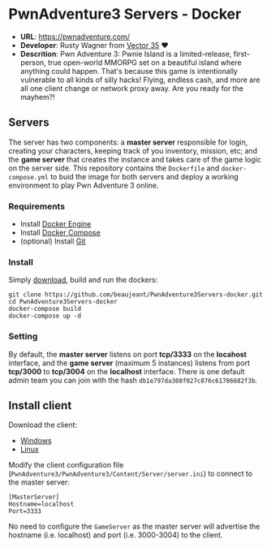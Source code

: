 # PwnAdventure3 Servers - Docker

* **URL**: https://pwnadventure.com/
* **Developer**: Rusty Wagner from [Vector 35](https://vector35.com/) ❤️
* **Descrition**: Pwn Adventure 3: Pwnie Island is a limited-release, first-person, true open-world MMORPG set on a beautiful island where anything could happen. That's because this game is intentionally vulnerable to all kinds of silly hacks! Flying, endless cash, and more are all one client change or network proxy away. Are you ready for the mayhem?! 


## Servers

The server has two components: a **master server** responsible for login, creating your characters, keeping track of you inventory, mission, etc; and the **game server** that creates the instance and takes care of the game logic on the server side. This repository contains the `Dockerfile` and `docker-compose.yml` to buid the image for both servers and deploy a working environment to play Pwn Adventure 3 online.

### Requirements

* Install [Docker Engine](https://docs.docker.com/engine/install/)
* Install [Docker Compose](https://docs.docker.com/compose/install/)
* (optional) Install [Git](https://github.com/git-guides/install-git)

### Install

Simply [download](https://github.com/beaujeant/PwnAdventure3Servers-docker/archive/refs/heads/main.zip), build and run the dockers:

```
git clone https://github.com/beaujeant/PwnAdventure3Servers-docker.git
cd PwnAdventure3Servers-docker
docker-compose build
docker-compose up -d
```

### Setting

By default, the **master server** listens on port **tcp/3333** on the **locahost** interface, and the **game server** (maximum 5 instances) listens from port **tcp/3000** to **tcp/3004** on the **localhost** interface. There is one default admin team you can join with the hash `db1e797da308f027c876c61786682f3b`.


## Install client

Download the client:

* [Windows](https://pwnadventure.com/PwnAdventure3_Windows.zip)
* [Linux](https://pwnadventure.com/PwnAdventure3_Linux.zip)

Modify the client configuration file (`PwnAdventure3/PwnAdventure3/Content/Server/server.ini`) to connect to the master server:

```
[MasterServer]
Hostname=localhost
Port=3333
```

No need to configure the `GameServer` as the master server will advertise the hostname (i.e. localhost) and port (i.e. 3000-3004) to the client.
